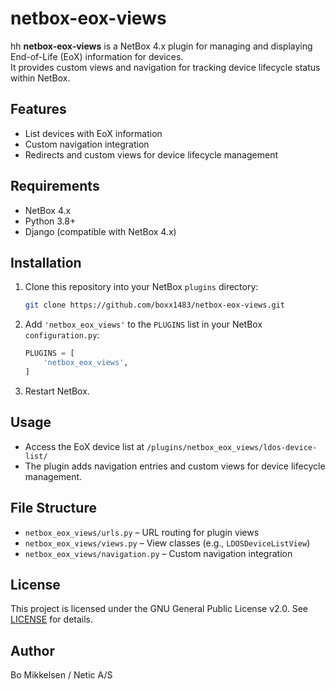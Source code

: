 # netbox-eox-views
hh
**netbox-eox-views** is a NetBox 4.x plugin for managing and displaying End-of-Life (EoX) information for devices.  
It provides custom views and navigation for tracking device lifecycle status within NetBox.

## Features

- List devices with EoX information
- Custom navigation integration
- Redirects and custom views for device lifecycle management

## Requirements

- NetBox 4.x
- Python 3.8+
- Django (compatible with NetBox 4.x)

## Installation

1. Clone this repository into your NetBox `plugins` directory:

    ```sh
    git clone https://github.com/boxx1483/netbox-eox-views.git
    ```

2. Add `'netbox_eox_views'` to the `PLUGINS` list in your NetBox `configuration.py`:

    ```python
    PLUGINS = [
        'netbox_eox_views',
    ]
    ```

3. Restart NetBox.

## Usage

- Access the EoX device list at `/plugins/netbox_eox_views/ldos-device-list/`
- The plugin adds navigation entries and custom views for device lifecycle management.

## File Structure

- `netbox_eox_views/urls.py` – URL routing for plugin views
- `netbox_eox_views/views.py` – View classes (e.g., `LDOSDeviceListView`)
- `netbox_eox_views/navigation.py` – Custom navigation integration

## License

This project is licensed under the GNU General Public License v2.0. See [LICENSE](LICENSE) for details.

## Author

Bo Mikkelsen / Netic A/S
